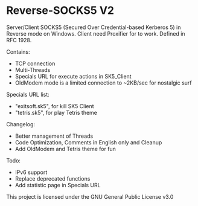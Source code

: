 # Reverse-SOCKS5 V2

Server/Client SOCKS5 (Secured Over Credential-based Kerberos 5) in Reverse mode on Windows.
Client need Proxifier for to work.
Defined in RFC 1928.

Contains:
- TCP connection
- Multi-Threads
- Specials URL for execute actions in SK5_Client
- OldModem mode is a limited connection to ~2KB/sec for nostalgic surf

Specials URL list:
- "exitsoft.sk5", for kill SK5 Client
- "tetris.sk5", for play Tetris theme

Changelog:
- Better management of Threads
- Code Optimization, Comments in English only and Cleanup
- Add OldModem and Tetris theme for fun

Todo:
- IPv6 support
- Replace deprecated functions
- Add statistic page in Specials URL

This project is licensed under the GNU General Public License v3.0
